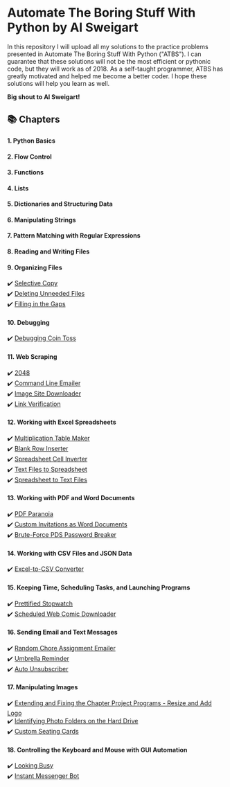 # Automate The Boring Stuff With Python by Al Sweigart

In this repository I will upload all my solutions to the practice problems presented in Automate The Boring Stuff With Python ("ATBS"). I can guarantee that these solutions will not be the most efficient or pythonic code, but they will work as of 2018. As a self-taught programmer, ATBS has greatly motivated and helped me become a better coder. I hope these solutions will help you learn as well. 

**Big shout to Al Sweigart!**
  
## :books: Chapters
#### 1. Python Basics
#### 2. Flow Control
#### 3. Functions
#### 4. Lists
#### 5. Dictionaries and Structuring Data
#### 6. Manipulating Strings
#### 7. Pattern Matching with Regular Expressions
#### 8. Reading and Writing Files
#### 9. Organizing Files
:heavy_check_mark: [Selective Copy](https://github.com/xMNG/Automate-The-Boring-Stuff-With-Python/blob/master/Chapter%2009%20-%20Organizing%20Files/selective_copy.py)  
:heavy_check_mark: [Deleting Unneeded Files](https://github.com/xMNG/Automate-The-Boring-Stuff-With-Python/blob/master/Chapter%2009%20-%20Organizing%20Files/delete_uneeded_files.py)  
:heavy_check_mark: [Filling in the Gaps](https://github.com/xMNG/Automate-The-Boring-Stuff-With-Python/blob/master/Chapter%2009%20-%20Organizing%20Files/filling_in_the_gaps.py)  
#### 10. Debugging
:heavy_check_mark: [Debugging Coin Toss](https://github.com/xMNG/Automate-The-Boring-Stuff-With-Python/blob/master/Chapter%2010%20-%20Debugging/debugging_coin_toss.py)  
#### 11. Web Scraping
:heavy_check_mark: [2048](https://github.com/xMNG/Automate-The-Boring-Stuff-With-Python/blob/master/Chapter%2011%20-%20Web%20Scraping/2048.py)  
:heavy_check_mark: [Command Line Emailer](https://github.com/xMNG/Automate-The-Boring-Stuff-With-Python/blob/master/Chapter%2011%20-%20Web%20Scraping/command_line_emailer.py)  
:heavy_check_mark: [Image Site Downloader](https://github.com/xMNG/Automate-The-Boring-Stuff-With-Python/blob/master/Chapter%2011%20-%20Web%20Scraping/image_site_downloader.py)  
:heavy_check_mark: [Link Verification](https://github.com/xMNG/Automate-The-Boring-Stuff-With-Python/blob/master/Chapter%2011%20-%20Web%20Scraping/link_verification.py)  
#### 12. Working with Excel Spreadsheets
:heavy_check_mark: [Multiplication Table Maker](https://github.com/xMNG/Automate-The-Boring-Stuff-With-Python/blob/master/Chapter%2012%20-%20Working%20with%20Excel%20Spreadsheets/multiplication_table_maker.py)  
:heavy_check_mark: [Blank Row Inserter](https://github.com/xMNG/Automate-The-Boring-Stuff-With-Python/blob/master/Chapter%2012%20-%20Working%20with%20Excel%20Spreadsheets/blank_row_inserter.py)  
:heavy_check_mark: [Spreadsheet Cell Inverter](https://github.com/xMNG/Automate-The-Boring-Stuff-With-Python/blob/master/Chapter%2012%20-%20Working%20with%20Excel%20Spreadsheets/spreadsheet_cell_inverter.py)  
:heavy_check_mark: [Text Files to Spreadsheet](https://github.com/xMNG/Automate-The-Boring-Stuff-With-Python/blob/master/Chapter%2012%20-%20Working%20with%20Excel%20Spreadsheets/text_files_to_spreadsheet.py)  
:heavy_check_mark: [Spreadsheet to Text Files](https://github.com/xMNG/Automate-The-Boring-Stuff-With-Python/blob/master/Chapter%2012%20-%20Working%20with%20Excel%20Spreadsheets/spreadsheet_to_text_files.py)  
#### 13. Working with PDF and Word Documents
:heavy_check_mark: [PDF Paranoia](https://github.com/xMNG/Automate-The-Boring-Stuff-With-Python/blob/master/Chapter%2013%20-%20Working%20with%20PDF%20and%20Word%20Documents/pdf_paranoia.py)  
:heavy_check_mark: [Custom Invitations as Word Documents](https://github.com/xMNG/Automate-The-Boring-Stuff-With-Python/blob/master/Chapter%2013%20-%20Working%20with%20PDF%20and%20Word%20Documents/custom_word_invites.py)  
:heavy_check_mark: [Brute-Force PDS Password Breaker](https://github.com/xMNG/Automate-The-Boring-Stuff-With-Python/blob/master/Chapter%2013%20-%20Working%20with%20PDF%20and%20Word%20Documents/brute_force_pdf_breaker.py)  
#### 14. Working with CSV Files and JSON Data  
:heavy_check_mark: [Excel-to-CSV Converter](https://github.com/xMNG/Automate-The-Boring-Stuff-With-Python/blob/master/Chapter%2014%20-%20Working%20with%20CSV%20Files%20and%20JSON%20Data/excel_to_csv.py)  
#### 15. Keeping Time, Scheduling Tasks, and Launching Programs
:heavy_check_mark: [Prettified Stopwatch](https://github.com/xMNG/Automate-The-Boring-Stuff-With-Python/blob/master/Chapter%2015%20-%20Keeping%20Time%2C%20Scheduling%20Tasks%2C%20and%20Launching/prettified_stopwatch.py)  
:heavy_check_mark: [Scheduled Web Comic Downloader](https://github.com/xMNG/Automate-The-Boring-Stuff-With-Python/blob/master/Chapter%2015%20-%20Keeping%20Time%2C%20Scheduling%20Tasks%2C%20and%20Launching/multi_comic_update_downloader.py)  
#### 16. Sending Email and Text Messages
:heavy_check_mark: [Random Chore Assignment Emailer](https://github.com/xMNG/Automate-The-Boring-Stuff-With-Python/blob/master/Chapter%2016%20-%20Sending%20Email%20and%20Text%20Messages/random_chore_assignment_emailer.py)  
:heavy_check_mark: [Umbrella Reminder](https://github.com/xMNG/Automate-The-Boring-Stuff-With-Python/blob/master/Chapter%2016%20-%20Sending%20Email%20and%20Text%20Messages/umbrella_reminder.py)  
:heavy_check_mark: [Auto Unsubscriber](https://github.com/xMNG/Automate-The-Boring-Stuff-With-Python/blob/master/Chapter%2016%20-%20Sending%20Email%20and%20Text%20Messages/auto_unsubcriber.py)  
#### 17. Manipulating Images  
:heavy_check_mark: [Extending and Fixing the Chapter Project Programs - Resize and Add Logo](https://github.com/ng-michael/Automate-The-Boring-Stuff-With-Python/blob/master/Chapter%2017%20-%20%20Manipulating%20Images/resize_and_add_logo.py)  
:heavy_check_mark: [Identifying Photo Folders on the Hard Drive](https://github.com/ng-michael/Automate-The-Boring-Stuff-With-Python/blob/master/Chapter%2017%20-%20%20Manipulating%20Images/photo_file_finder.py)  
:heavy_check_mark: [Custom Seating Cards](https://github.com/ng-michael/Automate-The-Boring-Stuff-With-Python/blob/master/Chapter%2017%20-%20%20Manipulating%20Images/custom_seating_cards.py)  
#### 18. Controlling the Keyboard and Mouse with GUI Automation  
:heavy_check_mark: [Looking Busy](https://github.com/xMNG/Automate-The-Boring-Stuff-With-Python/blob/master/Chapter%2018%20-%20Controlling%20the%20Keyboard%20and%20Mouse%20with%20GUI%20Automation/looking_busy.py)  
:heavy_check_mark: [Instant Messenger Bot](https://github.com/xMNG/Automate-The-Boring-Stuff-With-Python/blob/master/Chapter%2018%20-%20Controlling%20the%20Keyboard%20and%20Mouse%20with%20GUI%20Automation/instant_messenger_bot.py)